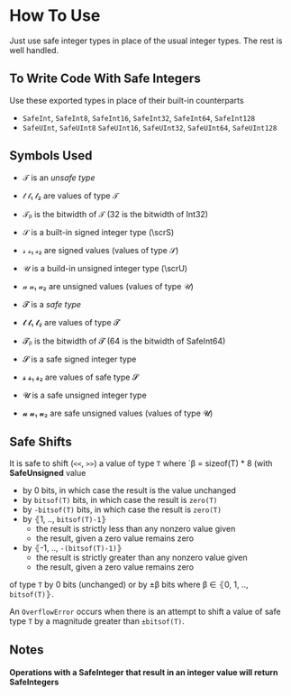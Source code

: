# How To Use

Just use safe integer types in place of the usual integer types.  The rest is well handled.

## To Write Code With Safe Integers

Use these exported types in place of their built-in counterparts
- `SafeInt`, `SafeInt8`, `SafeInt16`, `SafeInt32`, `SafeInt64`, `SafeInt128`
- `SafeUInt`, `SafeUInt8` `SafeUInt16`, `SafeUInt32`, `SafeUInt64`, `SafeUInt128`

## Symbols Used

- 𝒯  is an _unsafe type_
- 𝓉  𝓉₁  𝓉₂ are values of type 𝒯

- 𝒯ᵦ is the bitwidth of 𝒯 (32 is the bitwidth of Int32) 

- 𝒮 is a built-in signed integer type (\scrS)
- 𝓈  𝓈₁  𝓈₂ are signed values (values of type 𝒮)

- 𝒰 is a build-in unsigned integer type (\scrU)
- 𝓊  𝓊₁  𝓊₂ are unsigned values (values of type 𝒰)


- 𝓣  is a _safe type_
- 𝓽  𝓽₁  𝓽₂ are values of type 𝓣

- 𝓣ᵦ is the bitwidth of 𝓣 (64 is the bitwidth of SafeInt64) 

- 𝓢 is a safe signed integer type
- 𝓼  𝓼₁  𝓼₂ are values of safe type 𝓢 

- 𝓤 is a safe unsigned integer type
- 𝓾  𝓾₁  𝓾₂ are safe unsigned values (values of type 𝓤)



## Safe Shifts

It is safe to shift (`<<`, `>>`) a value of type `T` where `β = sizeof(T) * 8 (with  __SafeUnsigned__ value
- by 0 bits, in which case the result is the value unchanged
- by `bitsof(T)` bits, in which case the result is `zero(T)`
- by `-bitsof(T)` bits, in which case the result is `zero(T)`
- by ⦃1, .., `bitsof(T)-1`⦄
     - the result is strictly less than any nonzero value given
     - the result, given a zero value remains zero
- by ⦃-1, .., `-(bitsof(T)-1)`⦄
    - the result is strictly greater than any nonzero value given
    - the result, given a zero value remains zero


of type `T` by 0 bits (unchanged) or by ±β bits where β ∈ ⦃0, 1, .., `bitsof(T)`⦄.

An `OverflowError` occurs when there is an attempt to shift a value of safe type `T`
by a magnitude greater than `±bitsof(T)`.

## Notes

#### Operations with a SafeInteger that result in an integer value will return SafeIntegers
